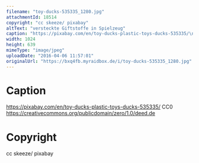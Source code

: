 ```yaml
---
filename: "toy-ducks-535335_1280.jpg"
attachmentId: 18514
copyright: "cc skeeze/ pixabay"
altText: "versteckte Giftstoffe in Spielzeug"
caption: "https://pixabay.com/en/toy-ducks-plastic-toys-ducks-535335/\nCC0\nhttps://creativecommons.org/publicdomain/zero/1.0/deed.de"
width: 1024
height: 639
mimeType: "image/jpeg"
uploadDate: "2016-04-06 11:57:01"
originalUrl: "https://bxq4fb.myraidbox.de/i/toy-ducks-535335_1280.jpg"
---
```


# Caption

https://pixabay.com/en/toy-ducks-plastic-toys-ducks-535335/
CC0
https://creativecommons.org/publicdomain/zero/1.0/deed.de

# Copyright

cc skeeze/ pixabay
